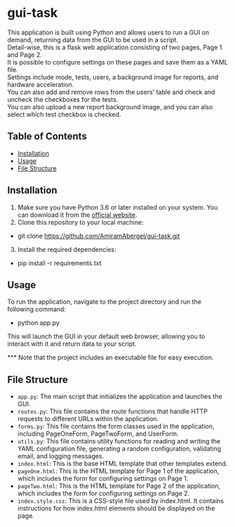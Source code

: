 # gui-task


This application is built using Python and allows users to run a GUI on demand, returning data from the GUI to be used in a script.</br>
Detail-wise, this is a flask web application consisting of two pages, Page 1 and Page 2.</br>
It is possible to configure settings on these pages and save them as a YAML file.</br>
Settings include mode, tests, users, a background image for reports, and hardware acceleration.</br>
You can also add and remove rows from the users' table and check and uncheck the checkboxes for the tests.</br>
You can also upload a new report background image, and you can also select which test checkbox is checked.

## Table of Contents

- [Installation](#installation)
- [Usage](#usage)
- [File Structure](#file-structure)


## Installation

1. Make sure you have Python 3.6 or later installed on your system. You can download it from the [official website](https://www.python.org/downloads/).
2. Clone this repository to your local machine:
  - git clone https://github.com/AmiramAbergel/gui-task.git
3. Install the required dependencies:
  - pip install -r requirements.txt
  
  
## Usage

To run the application, navigate to the project directory and run the following command:
  
- python app.py
  
This will launch the GUI in your default web browser, allowing you to interact with it and return data to your script.

*** Note that the project includes an executable file for easy execution.
 

## File Structure

- `app.py`: The main script that initializes the application and launches the GUI.
- `routes.py`: This file contains the route functions that handle HTTP requests to different URLs within the application.
- `forms.py`: This file contains the form classes used in the application, including PageOneForm, PageTwoForm, and UserForm.
- `utils.py`: This file contains utility functions for reading and writing the YAML configuration file, generating a random configuration, validating email, and logging messages.
- `index.html`: This is the base HTML template that other templates extend.
- `pageOne.html`: This is the HTML template for Page 1 of the application, which includes the form for configuring settings on Page 1.
- `pageTwo.html`: This is the HTML template for Page 2 of the application, which includes the form for configuring settings on Page 2.
- `index.style.css`:  This is a CSS-style file used by index.html. It  contains instructions for how index.html elements should be displayed on the page.
